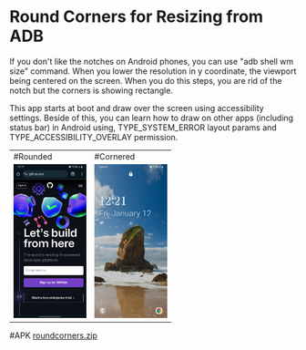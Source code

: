 # Round Corners for Resizing from ADB

If you don't like the notches on Android phones, you can use "adb shell wm size" command. When you lower the resolution in y coordinate, the viewport being centered on the screen. When you do this steps, you are rid of the notch but the corners is showing rectangle.

This app starts at boot and draw over the screen using accessibility settings. Beside of this, you can learn how to draw on other apps (including status bar) in Android using, TYPE_SYSTEM_ERROR layout params and TYPE_ACCESSIBILITY_OVERLAY permission.

<table>
  <tr>
    <td>#Rounded</td>
    <td>#Cornered</td>
  </tr>
  <tr>
    <td><img src="https://github.com/Ozgur-K/RoundCorners/blob/main/rounded.jpg" width="128"/></td>
    <td><img src="https://github.com/Ozgur-K/RoundCorners/blob/main/cornered.jpg" width="128"/></td>
  </tr>
</table>


#APK
[roundcorners.zip](https://github.com/Ozgur-K/RoundCorners/files/13930985/roundcorners.zip)

